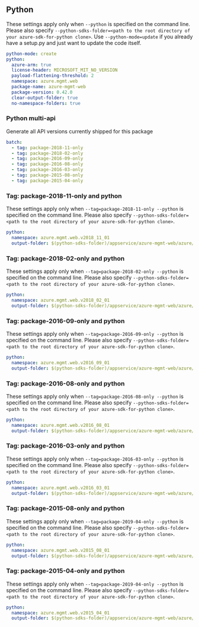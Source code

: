 ## Python

These settings apply only when `--python` is specified on the command line.
Please also specify `--python-sdks-folder=<path to the root directory of your azure-sdk-for-python clone>`.
Use `--python-mode=update` if you already have a setup.py and just want to update the code itself.

``` yaml $(python)
python-mode: create
python:
  azure-arm: true
  license-header: MICROSOFT_MIT_NO_VERSION
  payload-flattening-threshold: 2
  namespace: azure.mgmt.web
  package-name: azure-mgmt-web
  package-version: 0.42.0
  clear-output-folder: true
  no-namespace-folders: true
```

### Python multi-api

Generate all API versions currently shipped for this package

```yaml $(python) && $(multiapi)
batch:
  - tag: package-2018-11-only
  - tag: package-2018-02-only
  - tag: package-2016-09-only
  - tag: package-2016-08-only
  - tag: package-2016-03-only
  - tag: package-2015-08-only
  - tag: package-2015-04-only
```

### Tag: package-2018-11-only and python

These settings apply only when `--tag=package-2018-11-only --python` is specified on the command line.
Please also specify `--python-sdks-folder=<path to the root directory of your azure-sdk-for-python clone>`.

``` yaml $(tag) == 'package-2018-11-only' && $(python)
python:
  namespace: azure.mgmt.web.v2018_11_01
  output-folder: $(python-sdks-folder)/appservice/azure-mgmt-web/azure/mgmt/web/v2018_11_01
```

### Tag: package-2018-02-only and python

These settings apply only when `--tag=package-2018-02-only --python` is specified on the command line.
Please also specify `--python-sdks-folder=<path to the root directory of your azure-sdk-for-python clone>`.

``` yaml $(tag) == 'package-2018-02-only' && $(python)
python:
  namespace: azure.mgmt.web.v2018_02_01
  output-folder: $(python-sdks-folder)/appservice/azure-mgmt-web/azure/mgmt/web/v2018_02_01
```

### Tag: package-2016-09-only and python

These settings apply only when `--tag=package-2016-09-only --python` is specified on the command line.
Please also specify `--python-sdks-folder=<path to the root directory of your azure-sdk-for-python clone>`.

``` yaml $(tag) == 'package-2016-09-only' && $(python)
python:
  namespace: azure.mgmt.web.v2016_09_01
  output-folder: $(python-sdks-folder)/appservice/azure-mgmt-web/azure/mgmt/web/v2016_09_01
```

### Tag: package-2016-08-only and python

These settings apply only when `--tag=package-2016-08-only --python` is specified on the command line.
Please also specify `--python-sdks-folder=<path to the root directory of your azure-sdk-for-python clone>`.

``` yaml $(tag) == 'package-2016-08-only' && $(python)
python:
  namespace: azure.mgmt.web.v2016_08_01
  output-folder: $(python-sdks-folder)/appservice/azure-mgmt-web/azure/mgmt/web/v2016_08_01
```

### Tag: package-2016-03-only and python

These settings apply only when `--tag=package-2016-03-only --python` is specified on the command line.
Please also specify `--python-sdks-folder=<path to the root directory of your azure-sdk-for-python clone>`.

``` yaml $(tag) == 'package-2016-03-only' && $(python)
python:
  namespace: azure.mgmt.web.v2016_03_01
  output-folder: $(python-sdks-folder)/appservice/azure-mgmt-web/azure/mgmt/web/v2016_03_01
```

### Tag: package-2015-08-only and python

These settings apply only when `--tag=package-2019-04-only --python` is specified on the command line.
Please also specify `--python-sdks-folder=<path to the root directory of your azure-sdk-for-python clone>`.

``` yaml $(tag) == 'package-2015-08-only' && $(python)
python:
  namespace: azure.mgmt.web.v2015_08_01
  output-folder: $(python-sdks-folder)/appservice/azure-mgmt-web/azure/mgmt/web/v2015_08_01
```

### Tag: package-2015-04-only and python

These settings apply only when `--tag=package-2019-04-only --python` is specified on the command line.
Please also specify `--python-sdks-folder=<path to the root directory of your azure-sdk-for-python clone>`.

``` yaml $(tag) == 'package-2015-04-only' && $(python)
python:
  namespace: azure.mgmt.web.v2015_04_01
  output-folder: $(python-sdks-folder)/appservice/azure-mgmt-web/azure/mgmt/web/v2015_04_01
```
